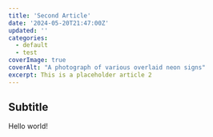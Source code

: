 ```yaml
---
title: 'Second Article'
date: '2024-05-20T21:47:00Z'
updated: ''
categories:
  - default
  - test
coverImage: true
coverAlt: "A photograph of various overlaid neon signs"
excerpt: This is a placeholder article 2
---
```


## Subtitle

Hello world!
